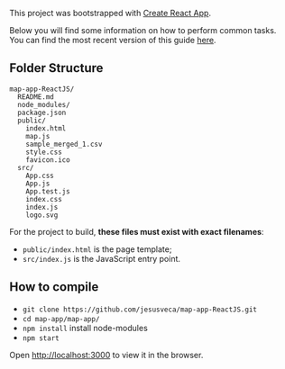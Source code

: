 This project was bootstrapped with [Create React App](https://github.com/facebookincubator/create-react-app).

Below you will find some information on how to perform common tasks.<br>
You can find the most recent version of this guide [here](https://github.com/facebookincubator/create-react-app/blob/master/packages/react-scripts/template/README.md).

## Folder Structure


```
map-app-ReactJS/
  README.md
  node_modules/
  package.json
  public/
    index.html
    map.js
    sample_merged_1.csv
    style.css
    favicon.ico
  src/
    App.css
    App.js
    App.test.js
    index.css
    index.js
    logo.svg
```

For the project to build, **these files must exist with exact filenames**:

* `public/index.html` is the page template;
* `src/index.js` is the JavaScript entry point.


## How to compile
*  `git clone https://github.com/jesusveca/map-app-ReactJS.git`
*  `cd map-app/map-app/`
*  `npm install` install node-modules
*  `npm start`

Open [http://localhost:3000](http://localhost:3000) to view it in the browser.
